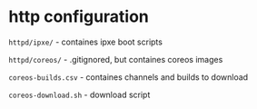 # http configuration

`httpd/ipxe/` - containes ipxe boot scripts

`httpd/coreos/` - .gitignored, but containes coreos images

`coreos-builds.csv` - containes channels and builds to download

`coreos-download.sh` - download script
